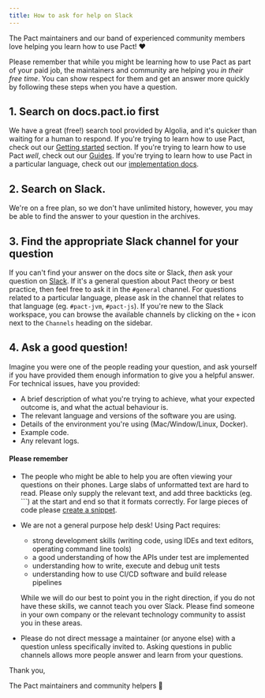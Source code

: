 ```yaml
---
title: How to ask for help on Slack
---
```


The Pact maintainers and our band of experienced community members love helping you learn how to use Pact! ❤️

Please remember that while you might be learning how to use Pact as part of your paid job, the maintainers and community are helping you _in their free time_. You can show respect for them and get an answer more quickly by following these steps when you have a question.

## 1. Search on docs.pact.io first

We have a great (free!) search tool provided by Algolia, and it's quicker than waiting for a human to respond. If you're trying to learn how to use Pact, check out our [Getting started](/getting_started/) section. If you're trying to learn how to use Pact *well*, check out our [Guides](/guides). If you're trying to learn how to use Pact in a particular language, check out our [implementation docs](/implementation_guides).

## 2. Search on Slack.

We're on a free plan, so we don't have unlimited history, however, you may be able to find the answer to your question in the archives.

## 3. Find the appropriate Slack channel for your question

If you can't find your answer on the docs site or Slack, _then_ ask your question on [Slack](https://slack.pact.io). If it's a general question about Pact theory or best practice, then feel free to ask it in the `#general` channel. For questions related to a particular language, please ask in the channel that relates to that language (eg. `#pact-jvm`, `#pact-js`). If you're new to the Slack workspace, you can browse the available channels by clicking on the `+` icon next to the `Channels` heading on the sidebar.

## 4. Ask a good question!

Imagine you were one of the people reading your question, and ask yourself if you have provided them enough information to give you a helpful answer. For technical issues, have you provided:

* A brief description of what you're trying to achieve, what your expected outcome is, and what the actual behaviour is.
* The relevant language and versions of the software you are using.
* Details of the environment you're using (Mac/Window/Linux, Docker).
* Example code.
* Any relevant logs.

#### Please remember

* The people who might be able to help you are often viewing your questions on their phones. Large slabs of unformatted text are hard to read. Please only supply the relevant text, and add three backticks (eg. ```) at the start and end so that it formats correctly. For large pieces of code please [create a snippet](https://slack.com/intl/en-au/slack-tips/share-code-snippets).  
* We are not a general purpose help desk! Using Pact requires:

    * strong development skills (writing code, using IDEs and text editors, operating command line tools)
    * a good understanding of how the APIs under test are implemented
    * understanding how to write, execute and debug unit tests
    * understanding how to use CI/CD software and build release pipelines

    While we will do our best to point you in the right direction, if you do not have these skills, we cannot teach you over Slack. Please find someone in your own company or the relevant technology community to assist you in these areas.
* Please do not direct message a maintainer (or anyone else) with a question unless specifically invited to. Asking questions in public channels allows more people answer and learn from your questions.

Thank you,

The Pact maintainers and community helpers 🙏
